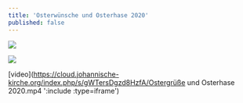 ```yaml
---
title: 'Osterwünsche und Osterhase 2020'
published: false
---
```


![](https://cloud.johannische-kirche.org/index.php/s/gWTersDgzd8HzfA)

![](https://cloud.johannische-kirche.org/index.php/s/gWTersDgzd8HzfA/download)

[video](https://cloud.johannische-kirche.org/index.php/s/gWTersDgzd8HzfA/Ostergrüße und Osterhase 2020.mp4 ':include :type=iframe')

